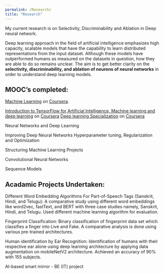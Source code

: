 ```yaml
---
permalink: /Research/
title: "Research"
---
```


My current research is on Selectivity, Discriminability and Ablation in Deep neural network.

Deep learning approach in the field of artificial intelligence emphasizes high capacity, scalable models that have the capability to learn distributed representations from the input dataset. Although these models have outperformed humans as measured on the datasets in question, how they are able to do so remains unclear. The aim is to get better clarity on the **selectivity, discriminability, and ablation of neurons of neural networks** in order to understand deep learning models.


## MOOC’s completed:
[Machine Learning](https://coursera.org/share/f4b7d530982d2fbd8953530536530a3c) on [Coursera](https://www.coursera.org/learn/machine-learning). 

[Introduction to TensorFlow for Artificial Intelligence, Machine learning and deep learning](https://coursera.org/share/915840bca92a4b44f3e14af54682fa01) on [Coursera](https://www.coursera.org/learn/introduction-tensorflow)
[Deep learning Specialization](https://coursera.org/share/9198bf9e5641668612752b5cd17be8a2) on [Coursera](https://www.coursera.org/specializations/deep-learning)

Neural Networks and Deep Learning

Improving Deep Neural Networks Hyperparameter tuning, Regularization and Optimization

Structuring Machine Learning Projects

Convolutional Neural Networks

Sequence Models



## Acadamic Projects Undertaken:

Different Word Embedding Algorithms For Part-of-Speech Tags (Sanskrit, Hindi, and Telugu): A comparative study using different word embeddings like word2vec, fastText, and BERT with three case studies namely, Sanskrit, Hindi, and Telugu. Used different machine learning algorithm for evaluation. 

Fingerprint Classification: Binary classification of fingerprint data set which classifies a finger into Live and Fake. A comparative analysis is done using various pre-trained architectures.

Human identification by Ear Recognition: Identification of humans with their respective ear alone using deep learning architecture by applying data augmentation on mobileNetV2 architecture. Achieved an accuracy of 90% with 155 subjects.

AI-based smart mirror - BE (IT) project
